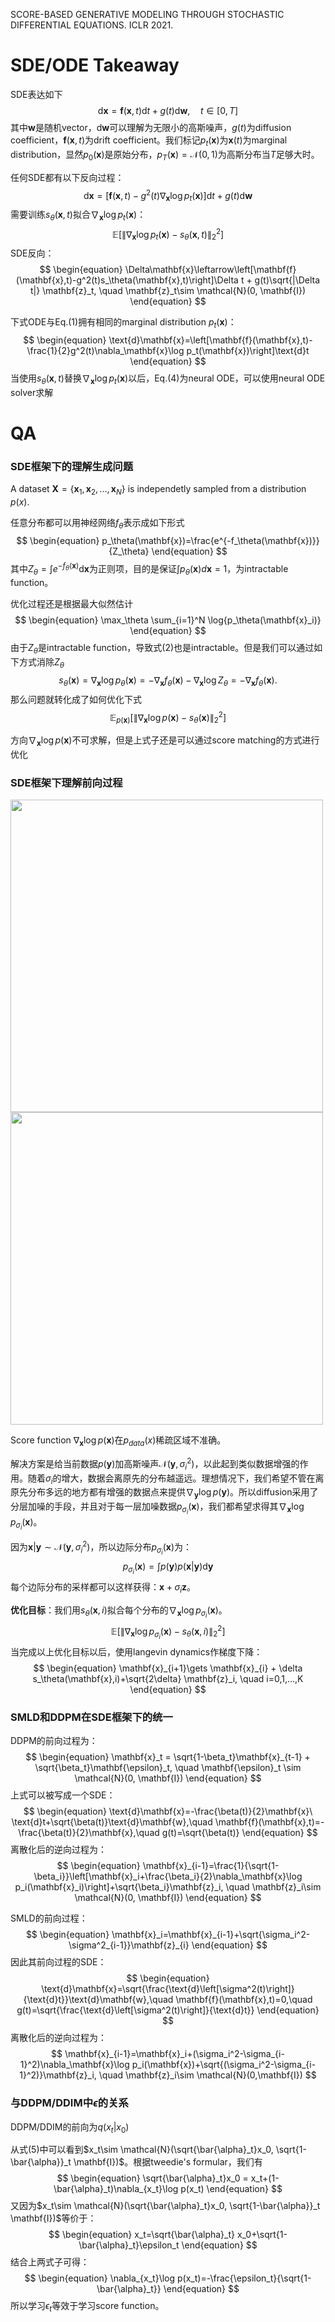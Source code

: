 SCORE-BASED GENERATIVE MODELING THROUGH STOCHASTIC DIFFERENTIAL EQUATIONS. ICLR 2021.

# SDE/ODE Takeaway

SDE表达如下
$$
\begin{equation}
\text{d}\mathbf{x}=\mathbf{f}(\mathbf{x}, t)\text{d}t+g(t)\text{d}\mathbf{w},\quad t\in [0, T]
\end{equation}
$$
其中$\mathbf{w}$是随机vector，$\text{d}\mathbf{w}$可以理解为无限小的高斯噪声，$g(t)$为diffusion coefficient，$\mathbf{f}(\mathbf{x}, t)$为drift coefficient。我们标记$p_t(\mathbf{x})$为$\mathbf{x}(t)$为marginal distribution，显然$p_0(\mathbf{x})$是原始分布，$p_T(\mathbf{x})=\mathcal{N}(0,1)$为高斯分布当$T$足够大时。

任何SDE都有以下反向过程：
$$
\begin{equation}
\text{d}\mathbf{x}=\left[\mathbf{f}(\mathbf{x},t)-g^2(t)\nabla_\mathbf{x}\log p_t(\mathbf{x})\right]\text{d}t+g(t)\text{d}\mathbf{w}
\end{equation}
$$
需要训练$s_\theta(\mathbf{x},t)$拟合$\nabla_\mathbf{x}\log p_t(\mathbf{x})$：
$$
\mathbb{E}\left[\lVert\nabla_\mathbf{x}\log p_t(\mathbf{x})-s_\theta(\mathbf{x},t)\rVert_2^2\right]
$$
SDE反向：
$$
\begin{equation}
\Delta\mathbf{x}\leftarrow\left[\mathbf{f}(\mathbf{x},t)-g^2(t)s_\theta(\mathbf{x},t)\right]\Delta t + g(t)\sqrt{|\Delta t|} \mathbf{z}_t, \quad \mathbf{z}_t\sim \mathcal{N}(0, \mathbf{I})
\end{equation}
$$

下式ODE与Eq.(1)拥有相同的marginal distribution $p_t(\mathbf{x})$：
$$
\begin{equation}
\text{d}\mathbf{x}=\left[\mathbf{f}(\mathbf{x},t)-\frac{1}{2}g^2(t)\nabla_\mathbf{x}\log p_t(\mathbf{x})\right]\text{d}t
\end{equation}
$$
当使用$s_\theta(\mathbf{x},t)$替换$\nabla_\mathbf{x}\log p_t(\mathbf{x})$以后，Eq.(4)为neural ODE，可以使用neural ODE solver求解

# QA

### SDE框架下的理解生成问题

A dataset $\mathbf{X}=\{\mathbf{x}_1, \mathbf{x}_2, ..., \mathbf{x}_N\}$ is independetly sampled from a distribution $p(x)$.

任意分布都可以用神经网络$f_\theta$表示成如下形式
$$
\begin{equation}
    p_\theta(\mathbf{x})=\frac{e^{-f_\theta(\mathbf{x})}}{Z_\theta}
\end{equation}
$$
其中$Z_\theta=\int e^{-f_\theta(\mathbf{x})} \text{d}\mathbf{x}$为正则项，目的是保证$\int p_\theta(\mathbf{x})d\mathbf{x}=1$，为intractable function。

优化过程还是根据最大似然估计
$$
\begin{equation}
    \max_\theta \sum_{i=1}^N \log{p_\theta(\mathbf{x}_i)}
\end{equation}
$$
由于$Z_\theta$是intractable function，导致式(2)也是intractable。但是我们可以通过如下方式消除$Z_\theta$
$$
\begin{equation}
    s_\theta(\mathbf{x})=\nabla_{\mathbf{x}}\log p_\theta(\mathbf{x})=-\nabla_{\mathbf{x}} f_\theta(\mathbf{x}) - \nabla_{\mathbf{x}} \log Z_\theta=-\nabla_{\mathbf{x}} f_\theta(\mathbf{x}).
\end{equation}
$$
那么问题就转化成了如何优化下式
$$
\begin{equation}
    \mathbb{E}_{p(\mathbf{x})}\left[ \lVert \nabla_{\mathbf{x}} \log{p(\mathbf{x})} - s_\theta(\mathbf{x}) \rVert_2^2 \right]
\end{equation}
$$

方向$\nabla_{\mathbf{x}} \log p(\mathbf{x})$不可求解，但是上式子还是可以通过score matching的方式进行优化


### SDE框架下理解前向过程

<img src="https://yang-song.net/assets/img/score/smld.jpg" width="500">
<img src="https://yang-song.net/assets/img/score/pitfalls.jpg" width="500">

Score function $\nabla_{\mathbf{x}} \log p(\mathbf{x})$在$p_{data}(x)$稀疏区域不准确。

解决方案是给当前数据$p(\mathbf{y})$加高斯噪声$\mathcal{N}(\mathbf{y}, \sigma_i^2)$，以此起到类似数据增强的作用。随着$\sigma_i$的增大，数据会离原先的分布越遥远。理想情况下，我们希望不管在离原先分布多远的地方都有增强的数据点来提供$\nabla_{\mathbf{y}} \log p(\mathbf{y})$。所以diffusion采用了分层加噪的手段，并且对于每一层加噪数据$p_{\sigma_i}(\mathbf{x})$，我们都希望求得其$\nabla_{\mathbf{x}} \log p_{\sigma_i}(\mathbf{x})$。

因为$\mathbf{x}|\mathbf{y}\sim \mathcal{N}(\mathbf{y}, \sigma_i^2)$，所以边际分布$p_{\sigma_i}(\mathbf{x})$为：
$$
\begin{equation}
    p_{\sigma_i}(\mathbf{x})=\int p(\mathbf{y})p(\mathbf{x}|\mathbf{y}) \text{d}\mathbf{y}
\end{equation}
$$
每个边际分布的采样都可以这样获得：$\mathbf{x}+\sigma_i \mathbf{z}$。

**优化目标**：我们用$s_\theta(\mathbf{x}, i)$拟合每个分布的$\nabla_{\mathbf{x}} \log p_{\sigma_i}(\mathbf{x})$。
$$
\begin{equation}
\mathbb{E}\left[\lVert \nabla_{\mathbf{x}}\log p_{\sigma_i}(\mathbf{x})-s_\theta(\mathbf{x},i)\rVert _2^2\right]
\end{equation}
$$
当完成以上优化目标以后，使用langevin dynamics作梯度下降：
$$
\begin{equation}
\mathbf{x}_{i+1}\gets \mathbf{x}_{i} + \delta s_\theta(\mathbf{x},i)+\sqrt{2\delta} \mathbf{z}_i, \quad i=0,1,...,K
\end{equation}
$$

### SMLD和DDPM在SDE框架下的统一
DDPM的前向过程为：
$$
\begin{equation}
\mathbf{x}_t = \sqrt{1-\beta_t}\mathbf{x}_{t-1} + \sqrt{\beta_t}\mathbf{\epsilon}_t, \quad \mathbf{\epsilon}_t \sim \mathcal{N}(0, \mathbf{I})
\end{equation}
$$
上式可以被写成一个SDE：
$$
\begin{equation}
\text{d}\mathbf{x}=-\frac{\beta(t)}{2}\mathbf{x}\ \text{d}t+\sqrt{\beta(t)}\text{d}\mathbf{w},\quad \mathbf{f}(\mathbf{x},t)=-\frac{\beta(t)}{2}\mathbf{x},\quad g(t)=\sqrt{\beta(t)}
\end{equation}
$$
离散化后的逆向过程为：
$$
\begin{equation}
\mathbf{x}_{i-1}=\frac{1}{\sqrt{1-\beta_i}}\left[\mathbf{x}_i+\frac{\beta_i}{2}\nabla_\mathbf{x}\log p_i(\mathbf{x}_i)\right]+\sqrt{\beta_i}\mathbf{z}_i, \quad \mathbf{z}_i\sim \mathcal{N}(0, \mathbf{I})
\end{equation}
$$

SMLD的前向过程：
$$
\begin{equation}
\mathbf{x}_i=\mathbf{x}_{i-1}+\sqrt{\sigma_i^2-\sigma^2_{i-1}}\mathbf{z}_{i}
\end{equation}
$$
因此其前向过程的SDE：
$$
\begin{equation}
\text{d}\mathbf{x}=\sqrt{\frac{\text{d}\left[\sigma^2(t)\right]}{\text{d}t}}\text{d}\mathbf{w},\quad \mathbf{f}(\mathbf{x},t)=0,\quad g(t)=\sqrt{\frac{\text{d}\left[\sigma^2(t)\right]}{\text{d}t}}
\end{equation}
$$
离散化后的逆向过程为：
$$
\mathbf{x}_{i-1}=\mathbf{x}_i+(\sigma_i^2-\sigma_{i-1}^2)\nabla_\mathbf{x}\log p_i(\mathbf{x})+\sqrt{(\sigma_i^2-\sigma_{i-1}^2)}\mathbf{z}_i, \quad \mathbf{z}_i\sim \mathcal{N}(0,\mathbf{I})
$$

### 与DDPM/DDIM中$\epsilon$的关系
DDPM/DDIM的前向为$q(x_t|x_0)$

从式(5)中可以看到$x_t\sim \mathcal{N}(\sqrt{\bar{\alpha}_t}x_0, \sqrt{1-\bar{\alpha}}_t \mathbf{I})$。根据tweedie's formular，我们有
$$
\begin{equation}
\sqrt{\bar{\alpha}_t}x_0 = x_t+(1-\bar{\alpha}_t)\nabla_{x_t}\log p(x_t)
\end{equation}
$$
又因为$x_t\sim \mathcal{N}(\sqrt{\bar{\alpha}_t}x_0, \sqrt{1-\bar{\alpha}}_t \mathbf{I})$等价于：
$$
\begin{equation}
x_t=\sqrt{\bar{\alpha}_t} x_0+\sqrt{1-\bar{\alpha}_t}\epsilon_t
\end{equation}
$$
结合上两式子可得：
$$
\begin{equation}
\nabla_{x_t}\log p(x_t)=-\frac{\epsilon_t}{\sqrt{1-\bar{\alpha}_t}}
\end{equation}
$$
所以学习$\epsilon_t$等效于学习score function。

